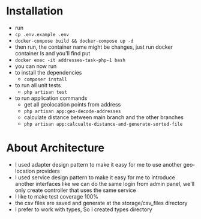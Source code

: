 # Installation
- run 
- ```cp .env.example .env```
- ```docker-compose build && docker-compose up -d```
- then run, the container name might be changes, just run docker container ls and you'll find put
- ```docker exec -it addresses-task-php-1 bash```
- you can now run 
- to install the dependencies
  - ```composer install```
- to run all unit tests
  - ```php artisan test```
- to run application commands
  - get all geolocation points from address
  - ```php artisan app:geo-decode-addresses```
  - calculate distance between main branch and the other branches
  - ```php artisan app:calcualte-distance-and-generate-sorted-file```

# About Architecture
  - I used adapter design pattern to make it easy for me to use another geo-location providers
  - I used service design pattern to make it easy for me to introduce another interfaces like we can do the same login from admin panel, we'll only create controller that uses the same service
  - I like to make test coverage 100%
  - the csv files are saved and generate at the storage/csv_files directory
  - I prefer to work with types, So I created types directory 

